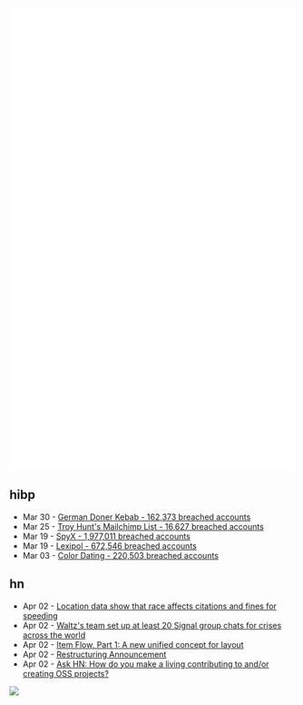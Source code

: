 ![Metrics](https://raw.githubusercontent.com/phixion/phixion/master/metrics.svg)

## hibp

<!--
for https://github.com/phixion/phixion/blob/main/.github/workflows/feeds.yml
-->
<!--START_SECTION:haveibeenpwnd-->
- Mar 30 - [German Doner Kebab - 162,373 breached accounts](https://haveibeenpwned.com/PwnedWebsites#GermanDonerKebab)
- Mar 25 - [Troy Hunt's Mailchimp List - 16,627 breached accounts](https://haveibeenpwned.com/PwnedWebsites#TroyHuntMailchimpList)
- Mar 19 - [SpyX - 1,977,011 breached accounts](https://haveibeenpwned.com/PwnedWebsites#SpyX)
- Mar 19 - [Lexipol - 672,546 breached accounts](https://haveibeenpwned.com/PwnedWebsites#Lexipol)
- Mar 03 - [Color Dating - 220,503 breached accounts](https://haveibeenpwned.com/PwnedWebsites#ColorDating)
<!--END_SECTION:haveibeenpwnd-->

## hn

<!--
for https://github.com/phixion/phixion/blob/main/.github/workflows/feeds.yml
-->
<!--START_SECTION:hn-->
- Apr 02 - [Location data show that race affects citations and fines for speeding](https://www.science.org/doi/10.1126/science.adp5357)
- Apr 02 - [Waltz's team set up at least 20 Signal group chats for crises across the world](https://www.politico.com/news/2025/04/02/waltzs-team-set-up-at-least-20-signal-group-chats-for-crises-across-the-world-00266845)
- Apr 02 - [Item Flow, Part 1: A new unified concept for layout](https://webkit.org/blog/16587/item-flow-part-1-a-new-unified-concept-for-layout/)
- Apr 02 - [Restructuring Announcement](https://automattic.com/2025/04/02/restructuring-announcement/)
- Apr 02 - [Ask HN: How do you make a living contributing to and/or creating OSS projects?](https://news.ycombinator.com/item?id=43559733)
<!--END_SECTION:hn-->

<!--
for https://yhype.me
-->
![](https://hit.yhype.me/github/profile?user_id=13013670)
